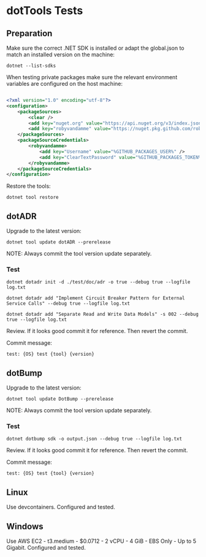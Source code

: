 # dotTools Tests

## Preparation

Make sure the correct .NET SDK is installed or adapt the global.json to match an installed version on the machine:

```shell
dotnet --list-sdks
```

When testing private packages make sure the relevant environment variables are configured on the host machine:

```xml

<?xml version="1.0" encoding="utf-8"?>
<configuration>
	<packageSources>
		<clear />
		<add key="nuget.org" value="https://api.nuget.org/v3/index.json" protocolVersion="3" />
		<add key="robyvandamme" value="https://nuget.pkg.github.com/robyvandamme/index.json" protocolVersion="3" />
	</packageSources>
	<packageSourceCredentials>
		<robyvandamme>
			<add key="Username" value="%GITHUB_PACKAGES_USER%" />
			<add key="ClearTextPassword" value="%GITHUB_PACKAGES_TOKEN%" />
		</robyvandamme>
	</packageSourceCredentials>
</configuration>

```

Restore the tools:

```shell
dotnet tool restore
````

## dotADR

Upgrade to the latest version:

```shell
dotnet tool update dotADR --prerelease
```

NOTE: Always commit the tool version update separately.

### Test


```shell
dotnet dotadr init -d ./test/doc/adr -o true --debug true --logfile log.txt
```

```shell
dotnet dotadr add "Implement Circuit Breaker Pattern for External Service Calls" --debug true --logfile log.txt
```

```shell
dotnet dotadr add "Separate Read and Write Data Models" -s 002 --debug true --logfile log.txt
```

Review. If it looks good commit it for reference. Then revert the commit.

Commit message: 

```text
test: {OS} test {tool} {version}
```

## dotBump

Upgrade to the latest version:

```shell
dotnet tool update DotBump --prerelease
```

NOTE: Always commit the tool version update separately.

### Test

```shell
dotnet dotbump sdk -o output.json --debug true --logfile log.txt
```

Review. If it looks good commit it for reference. Then revert the commit.

Commit message: 

```text
test: {OS} test {tool} {version}
```

## Linux 

Use devcontainers. Configured and tested.

## Windows

Use AWS EC2 - t3.medium - $0.0712 - 2 vCPU - 4 GiB - EBS Only - Up to 5 Gigabit. Configured and tested.
